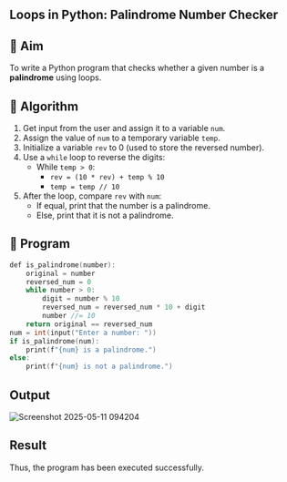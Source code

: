 ## Loops in Python: Palindrome Number Checker

## 🎯 Aim
To write a Python program that checks whether a given number is a **palindrome** using loops.

## 🧠 Algorithm
1. Get input from the user and assign it to a variable `num`.
2. Assign the value of `num` to a temporary variable `temp`.
3. Initialize a variable `rev` to 0 (used to store the reversed number).
4. Use a `while` loop to reverse the digits:
   - While `temp > 0`:
     - `rev = (10 * rev) + temp % 10`
     - `temp = temp // 10`
5. After the loop, compare `rev` with `num`:
   - If equal, print that the number is a palindrome.
   - Else, print that it is not a palindrome.

## 🧾 Program
~~~c
def is_palindrome(number):
    original = number
    reversed_num = 0
    while number > 0:
        digit = number % 10
        reversed_num = reversed_num * 10 + digit
        number //= 10
    return original == reversed_num
num = int(input("Enter a number: "))
if is_palindrome(num):
    print(f"{num} is a palindrome.")
else:
    print(f"{num} is not a palindrome.")
~~~

## Output

![Screenshot 2025-05-11 094204](https://github.com/user-attachments/assets/31c13a46-4c92-4c14-837e-74302f5a7c24)


## Result

Thus, the program has been executed successfully.
